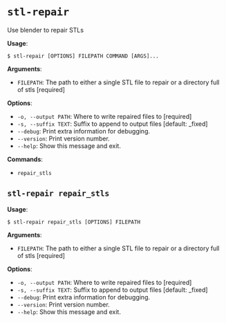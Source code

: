 # `stl-repair`

Use blender to repair STLs

**Usage**:

```console
$ stl-repair [OPTIONS] FILEPATH COMMAND [ARGS]...
```

**Arguments**:

* `FILEPATH`: The path to either a single STL file to repair or a directory full of stls  [required]

**Options**:

* `-o, --output PATH`: Where to write repaired files to  [required]
* `-s, --suffix TEXT`: Suffix to append to output files  [default: _fixed]
* `--debug`: Print extra information for debugging.
* `--version`: Print version number.
* `--help`: Show this message and exit.

**Commands**:

* `repair_stls`

## `stl-repair repair_stls`

**Usage**:

```console
$ stl-repair repair_stls [OPTIONS] FILEPATH
```

**Arguments**:

* `FILEPATH`: The path to either a single STL file to repair or a directory full of stls  [required]

**Options**:

* `-o, --output PATH`: Where to write repaired files to  [required]
* `-s, --suffix TEXT`: Suffix to append to output files  [default: _fixed]
* `--debug`: Print extra information for debugging.
* `--version`: Print version number.
* `--help`: Show this message and exit.
